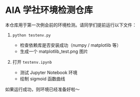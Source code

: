 # AIA 学社环境检测仓库

本仓库用于第一次例会前的环境检测。请同学们提前运行以下文件：

1. `python testenv.py`  
   - 检查依赖库是否安装成功（numpy / matplotlib 等）
   - 生成一个 matplotlib_test.png 图片

2. 打开 `testenv.ipynb`  
   - 测试 Jupyter Notebook 环境
   - 绘制 sigmoid 函数曲线

如果运行成功，则环境已经准备好啦～
